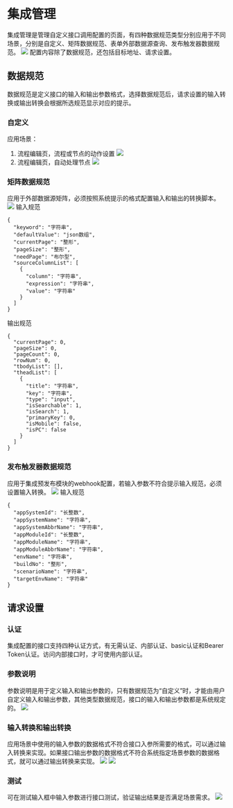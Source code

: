 # 集成管理
集成管理是管理自定义接口调用配置的页面，有四种数据规范类型分别应用于不同场景，分别是自定义、矩阵数据规范、表单外部数据源查询、发布触发器数据规范。
![](README_IMAGES/integration/handler.png)
配置内容除了数据规范，还包括目标地址、请求设置。

## 数据规范
数据规范是定义接口的输入和输出参数格式，选择数据规范后，请求设置的输入转换或输出转换会根据所选规范显示对应的提示。

### 自定义
应用场景：
1. 流程编辑页，流程或节点的动作设置
   ![](README_IMAGES/integration/custom_1.gif)
2. 流程编辑页，自动处理节点
   ![](README_IMAGES/integration/custom_2.png)
### 矩阵数据规范
应用于外部数据源矩阵，必须按照系统提示的格式配置输入和输出的转换脚本。
![](README_IMAGES/integration/matrix.png)
输入规范
```
{
  "keyword": "字符串",
  "defaultValue": "json数组",
  "currentPage": "整形",
  "pageSize": "整形",
  "needPage": "布尔型",
  "sourceColumnList": [
    {
      "column": "字符串",
      "expression": "字符串",
      "value": "字符串"
    }
  ]
}
```
输出规范
```
{
  "currentPage": 0,
  "pageSize": 0,
  "pageCount": 0,
  "rowNum": 0,
  "tbodyList": [],
  "theadList": [
    {
      "title": "字符串",
      "key": "字符串",
      "type": "input",
      "isSearchable": 1,
      "isSearch": 1,
      "primaryKey": 0,
      "isMobile": false,
      "isPC": false
    }
  ]
}
```

### 发布触发器数据规范
应用于集成预发布模块的webhook配置，若输入参数不符合提示输入规范，必须设置输入转换。
   ![](README_IMAGES/integration/deploy_1.png)
输入规范
```
{
  "appSystemId": "长整数",
  "appSystemName": "字符串",
  "appSystemAbbrName": "字符串",
  "appModuleId": "长整数",
  "appModuleName": "字符串",
  "appModuleAbbrName": "字符串",
  "envName": "字符串",
  "buildNo": "整形",
  "scenarioName": "字符串",
  "targetEnvName": "字符串"
}
```

## 请求设置

### 认证
集成配置的接口支持四种认证方式，有无需认证、内部认证、basic认证和Bearer Token认证。访问内部接口时，才可使用内部认证。

### 参数说明
参数说明是用于定义输入和输出参数的，只有数据规范为“自定义”时，才能由用户自定义输入和输出参数，其他类型数据规范，接口的输入和输出参数都是系统规定的。
![](README_IMAGES/integration/param_description.png)

### 输入转换和输出转换
应用场景中使用的输入参数的数据格式不符合接口入参所需要的格式，可以通过输入转换来实现。如果接口输出参数的数据格式不符合系统指定场景参数的数据格式，就可以通过输出转换来实现。
![](README_IMAGES/integration/param_change1.png)
![](README_IMAGES/integration/param_change2.png)
### 测试
可在测试输入框中输入参数进行接口测试，验证输出结果是否满足场景需求。
![](README_IMAGES/integration/test.gif)